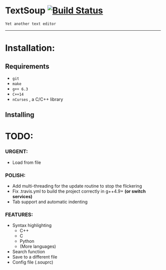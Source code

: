 # TextSoup [![Build Status](https://travis-ci.org/YRMYJASKA/TextSoup.svg?branch=master)](https://travis-ci.org/YRMYJASKA/TextSoup)
	Yet another text editor
----

# Installation:
## Requirements
* ``` git ```
* ``` make ```
* ``` g++ 6.3 ```
* ``` C++14 ```
* ``` nCurses ``` , a C/C++ library
## Installing
# TODO:
### URGENT:
* Load from file
### POLISH:
* Add multi-threading for the update routine to stop the flickering
* Fix .travis.yml to build the project correctly in g++4.9+ **(or switch services)**
* Tab support and automatic indenting
### FEATURES:
* Syntax highlighting
	* C++
	* C
	* Python
	* (More languages)
* Search function
* Save to a different file
* Config file (.souprc)

